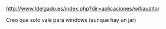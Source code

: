 http://www.ldelgado.es/index.php?dir=aplicaciones/wifiauditor

Creo que solo vale para windows (aunque hay un jar)
